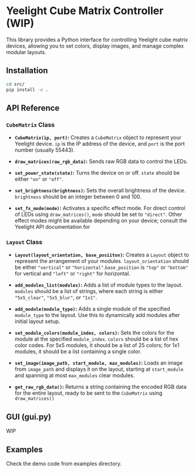 # Yeelight Cube Matrix Controller (WIP)

This library provides a Python interface for controlling Yeelight cube matrix devices, allowing you to set colors, display images, and manage complex modular layouts.

## Installation

```bash
cd src/
pip install -e .
```

## API Reference

### `CubeMatrix` Class

*   **`CubeMatrix(ip, port)`:** Creates a `CubeMatrix` object to represent your Yeelight device.  `ip` is the IP address of the device, and `port` is the port number (usually 55443).

*   **`draw_matrices(raw_rgb_data)`:** Sends raw RGB data to control the LEDs.

*   **`set_power_state(state)`:** Turns the device on or off. `state` should be either `"on"` or `"off"`.

*   **`set_brightness(brightness)`:** Sets the overall brightness of the device. `brightness` should be an integer between 0 and 100.

*   **`set_fx_mode(mode)`:** Activates a specific effect mode. For direct control of LEDs using `draw_matrices()`, `mode` should be set to `"direct"`.  Other effect modes might be available depending on your device; consult the Yeelight API documentation for 

### `Layout` Class

*   **`Layout(layout_orientation, base_posiiton)`:** Creates a `Layout` object to represent the arrangement of your modules. `layout_orientation` should be either `"vertical"` or `"horizontal"`.`base_position` is `"top"` or `"bottom"` for vertical and `"left"` or `"right"` for horizontal.

*   **`add_modules_list(modules)`:** Adds a list of module types to the layout. `modules` should be a list of strings, where each string is either `"5x5_clear"`, `"5x5_blur"`, or `"1x1"`.

*   **`add_module(module_type)`:** Adds a single module of the specified `module_type` to the layout.  Use this to dynamically add modules after initial layout setup.

*   **`set_module_colors(module_index, colors)`:** Sets the colors for the module at the specified `module_index`.  `colors` should be a list of hex color codes. For 5x5 modules, it should be a list of 25 colors; for 1x1 modules, it should be a list containing a single color.

*   **`set_image(image_path, start_module, max_modules)`:**  Loads an image from `image_path` and displays it on the layout, starting at `start_module` and spanning at most `max_modules` clear modules.

*   **`get_raw_rgb_data()`:** Returns a string containing the encoded RGB data for the entire layout, ready to be sent to the `CubeMatrix` using `draw_matrices()`

## GUI (gui.py)
WIP


## Examples
Check the demo code from examples directory.